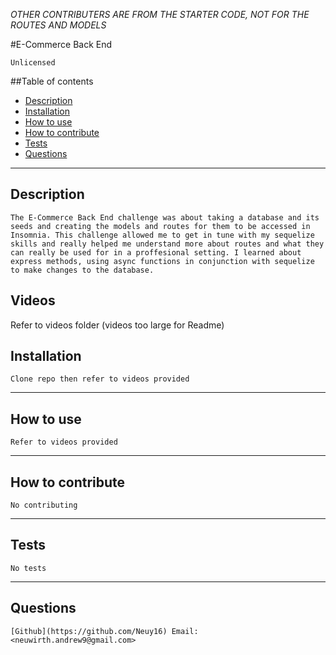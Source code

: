 *OTHER CONTRIBUTERS ARE FROM THE STARTER CODE, NOT FOR THE ROUTES AND MODELS*

#E-Commerce Back End    

    Unlicensed
     
##Table of contents

* [Description](#Description)
* [Installation](#Installation)
* [How to use](#How-to-use)
* [How to contribute](#How-to-contribute)
* [Tests](#Tests)
* [Questions](#Questions)

-----
## Description 

    The E-Commerce Back End challenge was about taking a database and its seeds and creating the models and routes for them to be accessed in Insomnia. This challenge allowed me to get in tune with my sequelize skills and really helped me understand more about routes and what they can really be used for in a proffesional setting. I learned about express methods, using async functions in conjunction with sequelize to make changes to the database.

## Videos 
Refer to videos folder (videos too large for Readme)

## Installation

    Clone repo then refer to videos provided

-----
## How to use

    Refer to videos provided

-----
## How to contribute

    No contributing

-----
## Tests

    No tests

-----
## Questions

    [Github](https://github.com/Neuy16) Email: <neuwirth.andrew9@gmail.com>
